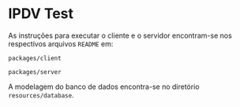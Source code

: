 # IPDV Test

As instruções para executar o cliente e o servidor encontram-se nos respectivos arquivos `README` em:

`packages/client`

`packages/server`

A modelagem do banco de dados encontra-se no diretório `resources/database`.
